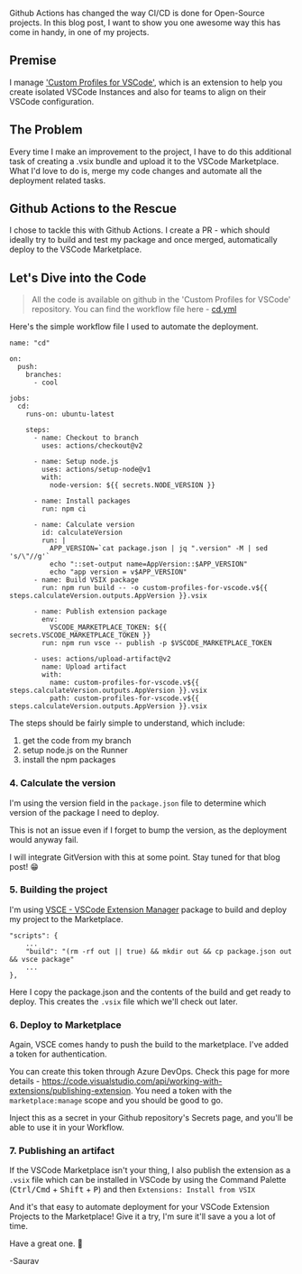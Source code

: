 Github Actions has changed the way CI/CD is done for Open-Source projects. In this blog post, I want to show you one awesome way this has come in handy, in one of my projects.

## Premise

I manage ['Custom Profiles for VSCode'](https://github.com/mrsauravsahu/vscode-manager), which is an extension to help you create isolated VSCode Instances and also for teams to align on their VSCode configuration.

## The Problem

Every time I make an improvement to the project, I have to do this additional task of creating a .vsix bundle and upload it to the VSCode Marketplace. What I'd love to do is, merge my code changes and automate all the deployment related tasks.

## Github Actions to the Rescue

I chose to tackle this with Github Actions. I create a PR - which should ideally try to build and test my package and once merged, automatically deploy to the VSCode Marketplace.

## Let's Dive into the Code

> All the code is available on github in the 'Custom Profiles for VSCode' repository. You can find the workflow file here - [cd.yml](https://github.com/mrsauravsahu/vscode-manager/blob/cool/.github/workflows/cd.yml)

Here's the simple workflow file I used to automate the deployment.

```
name: "cd"

on:
  push:
    branches:
      - cool

jobs:
  cd:
    runs-on: ubuntu-latest

    steps:
      - name: Checkout to branch
        uses: actions/checkout@v2

      - name: Setup node.js
        uses: actions/setup-node@v1
        with:
          node-version: ${{ secrets.NODE_VERSION }}

      - name: Install packages
        run: npm ci
      
      - name: Calculate version
        id: calculateVersion
        run: |
          APP_VERSION=`cat package.json | jq ".version" -M | sed 's/\"//g'`
          echo "::set-output name=AppVersion::$APP_VERSION"
          echo "app version = v$APP_VERSION"
      - name: Build VSIX package
        run: npm run build -- -o custom-profiles-for-vscode.v${{ steps.calculateVersion.outputs.AppVersion }}.vsix

      - name: Publish extension package
        env:
          VSCODE_MARKETPLACE_TOKEN: ${{ secrets.VSCODE_MARKETPLACE_TOKEN }}
        run: npm run vsce -- publish -p $VSCODE_MARKETPLACE_TOKEN

      - uses: actions/upload-artifact@v2
        name: Upload artifact
        with:
          name: custom-profiles-for-vscode.v${{ steps.calculateVersion.outputs.AppVersion }}.vsix
          path: custom-profiles-for-vscode.v${{ steps.calculateVersion.outputs.AppVersion }}.vsix
```

The steps should be fairly simple to understand, which include:

1. get the code from my branch
2. setup node.js on the Runner
3. install the npm packages

### 4. Calculate the version

I'm using the version field in the `package.json` file to determine which version of the package I need to deploy. 

This is not an issue even if I forget to bump the version, as the deployment would anyway fail.

I will integrate GitVersion with this at some point. Stay tuned for that blog post! 😁

### 5. Building the project

I'm using [VSCE - VSCode Extension Manager](https://github.com/microsoft/vscode-vsce) package to build and deploy my project to the Marketplace.

```
"scripts": {
    ...
    "build": "(rm -rf out || true) && mkdir out && cp package.json out && vsce package"
    ...
},
```

Here I copy the package.json and the contents of the build and get ready to deploy. This creates the `.vsix` file which we'll check out later.

### 6. Deploy to Marketplace

Again, VSCE comes handy to push the build to the marketplace. I've added a token for authentication.

You can create this token through Azure DevOps. Check this page for more details - https://code.visualstudio.com/api/working-with-extensions/publishing-extension. You need a token with the `marketplace:manage` scope and you should be good to go.

Inject this as a secret in your Github repository's Secrets page, and you'll be able to use it in your Workflow.

### 7. Publishing an artifact

If the VSCode Marketplace isn't your thing, I also publish the extension as a `.vsix` file which can be installed in VSCode by using the Command Palette (<kbd>Ctrl/Cmd</kbd> + <kbd>Shift</kbd> + <kbd>P</kbd>) and then `Extensions: Install from VSIX`

And it's that easy to automate deployment for your VSCode Extension Projects to the Marketplace! Give it a try, I'm sure it'll save a you a lot of time.

Have a great one. 👋

-Saurav